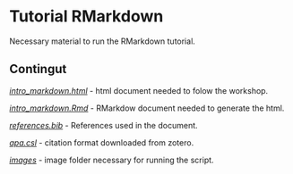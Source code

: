 # Tutorial RMarkdown

Necessary material to run the RMarkdown tutorial.

## Contingut

[*intro_markdown.html*](intro_markdown.html) - html document needed to folow the workshop.

[*intro_markdown.Rmd*](intro_markdown.Rmd) - RMarkdow document needed to generate the html.

[*references.bib*](references.bib) - References used in the document. 

[*apa.csl*](apa.csl) - citation format downloaded from zotero.

[*images*](images) - image folder necessary for running the script. 
